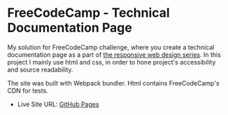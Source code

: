 # FreeCodeCamp - Technical Documentation Page

My solution for FreeCodeCamp challenge, where you create a technical documentation page as a part of [the responsive web design series](https://www.freecodecamp.org/learn/responsive-web-design/). In this project I mainly use html and css, in order to hone project's accessibility and source readability.

The site was built with Webpack bundler. Html contains FreeCodeCamp's CDN for tests.

- Live Site URL: [GitHub Pages](https://xs30snw.github.io/FCC_tech-documentation/)